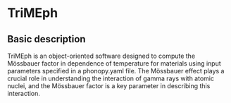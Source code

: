 # TriMEph
## Basic description
TriMEph is an object-oriented software designed to compute the Mössbauer factor in dependence of temperature for materials using input parameters specified in a phonopy.yaml file. The Mössbauer effect plays a crucial role in understanding the interaction of gamma rays with atomic nuclei, and the Mössbauer factor is a key parameter in describing this interaction. 
